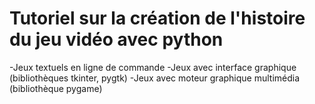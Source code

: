 # Tutoriel sur la création de l'histoire du jeu vidéo avec python

-Jeux textuels en ligne de commande
-Jeux avec interface graphique (bibliothèques tkinter, pygtk)
-Jeux avec moteur graphique multimédia (bibliothèque pygame)
